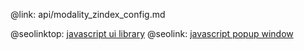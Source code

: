 @link: api/modality_zindex_config.md

@seolinktop: [javascript ui library](https://webix.com)
@seolink: [javascript popup window](https://webix.com/widget/popup/)
